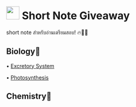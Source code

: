 # <img src="https://media.giphy.com/media/TahPFDVghjHps1jp8x/giphy.gif" width="35"> Short Note Giveaway
short note สำหรับอ่านเตรียมสอบ! 🔥💪🏻

Biology🌱
-------
• [Excretory System](https://github.com/incluDna/ShortNote_GiveAway/blob/6b660436761faede17fb214e41073e3e70619ccc/Biology/Excretory%20System.pdf)
 
• [Photosynthesis](https://github.com/incluDna/ShortNote_GiveAway/blob/e7e96b0eb7cb7db802bd02d9b26c52f18f5bbd7a/Biology/Photosynthesis.pdf)

Chemistry🧪
-------
